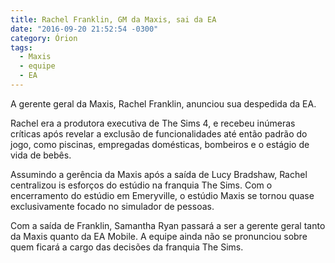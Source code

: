 ```yaml
---
title: Rachel Franklin, GM da Maxis, sai da EA
date: "2016-09-20 21:52:54 -0300"
category: Órion
tags:
  - Maxis
  - equipe
  - EA
---
```

A gerente geral da Maxis, Rachel Franklin, anunciou sua despedida da EA.

Rachel era a produtora executiva de The Sims 4, e recebeu inúmeras críticas após revelar a exclusão de funcionalidades até então padrão do jogo, como piscinas, empregadas domésticas, bombeiros e o estágio de vida de bebês.

Assumindo a gerência da Maxis após a saída de Lucy Bradshaw, Rachel centralizou is esforços do estúdio na franquia The Sims. Com o encerramento do estúdio em Emeryville, o estúdio Maxis se tornou quase exclusivamente focado no simulador de pessoas.

Com a saída de Franklin, Samantha Ryan passará a ser a gerente geral tanto da Maxis quanto da EA Mobile. A equipe ainda não se pronunciou sobre quem ficará a cargo das decisões da franquia The Sims.
